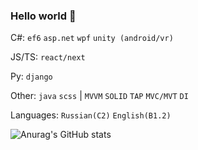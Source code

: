 ### Hello world 👋

C#: `ef6` `asp.net` `wpf` `unity (android/vr)`

JS/TS: `react/next`

Py: `django`

Other: `java` `scss` | `MVVM` `SOLID` `TAP` `MVC/MVT` `DI`

Languages: `Russian(C2)` `English(B1.2)`

![Anurag's GitHub stats](https://github-readme-stats.vercel.app/api?username=xefise&show_icons=true&theme=radical)
